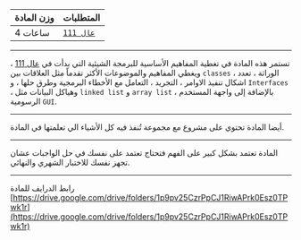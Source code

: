| وزن المادة | المتطلبات |
|---|---|
| 4 ساعات | [`عال 111`](https://infosystems.blog/plan-study/course/CSC-111) |

---

تستمر هذه المادة في تغطية المفاهيم الأساسية للبرمجة الشيئية التي بدأت
في [عال 111](https://infosystems.blog/plan-study/course/CSC-111) ، ويغطي المفاهيم والموضوعات الأكثر تقدماً مثل العلاقات
بين `classes` ، الوراثة ، تعدد اشكال تنفيذ الاوامر ، التجريد ، التعامل مع الأخطاء البرمجية وطرق حلها ، و `Interfaces` ،
وهياكل البيانات مثل `linked list` و `array list` ، بالإضافة إلى واجهة المستخدم الرسومية `GUI`.

---

أيضا المادة تحتوي على مشروع مع مجموعة تُنفذ فيه كل الأشياء الي تعلمتها في المادة.

---
المادة تعتمد بشكل كبير على الفهم فتحتاج تعتمد على نفسك في حل الواجبات عشان تجهز نفسك للاختبار الشهري والنهائي.

---
رابط الدرايف للمادة
[https://drive.google.com/drive/folders/1p9pv25CzrPpCJ1RiwAPrk0Esz0TPwk1r](https://drive.google.com/drive/folders/1p9pv25CzrPpCJ1RiwAPrk0Esz0TPwk1r)

